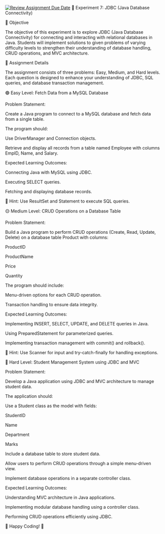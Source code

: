 [![Review Assignment Due Date](https://classroom.github.com/assets/deadline-readme-button-22041afd0340ce965d47ae6ef1cefeee28c7c493a6346c4f15d667ab976d596c.svg)](https://classroom.github.com/a/lkZKXiW4)
🚀 Experiment 7: JDBC (Java Database Connectivity)

📌 Objective

The objective of this experiment is to explore JDBC (Java Database Connectivity) for connecting and interacting with relational databases in Java. Students will implement solutions to given problems of varying difficulty levels to strengthen their understanding of database handling, CRUD operations, and MVC architecture.

📜 Assignment Details

The assignment consists of three problems: Easy, Medium, and Hard levels. Each question is designed to enhance your understanding of JDBC, SQL queries, and database transaction management.

🟢 Easy Level: Fetch Data from a MySQL Database

Problem Statement:

Create a Java program to connect to a MySQL database and fetch data from a single table.

The program should:

Use DriverManager and Connection objects.

Retrieve and display all records from a table named Employee with columns EmpID, Name, and Salary.

Expected Learning Outcomes:

Connecting Java with MySQL using JDBC.

Executing SELECT queries.

Fetching and displaying database records.

📍 Hint: Use ResultSet and Statement to execute SQL queries.

🟡 Medium Level: CRUD Operations on a Database Table

Problem Statement:

Build a Java program to perform CRUD operations (Create, Read, Update, Delete) on a database table Product with columns:

ProductID

ProductName

Price

Quantity

The program should include:

Menu-driven options for each CRUD operation.

Transaction handling to ensure data integrity.

Expected Learning Outcomes:

Implementing INSERT, SELECT, UPDATE, and DELETE queries in Java.

Using PreparedStatement for parameterized queries.

Implementing transaction management with commit() and rollback().

📍 Hint: Use Scanner for input and try-catch-finally for handling exceptions.

🔴 Hard Level: Student Management System using JDBC and MVC

Problem Statement:

Develop a Java application using JDBC and MVC architecture to manage student data.

The application should:

Use a Student class as the model with fields:

StudentID

Name

Department

Marks

Include a database table to store student data.

Allow users to perform CRUD operations through a simple menu-driven view.

Implement database operations in a separate controller class.

Expected Learning Outcomes:

Understanding MVC architecture in Java applications.

Implementing modular database handling using a controller class.

Performing CRUD operations efficiently using JDBC.

📢 Happy Coding! 🚀
